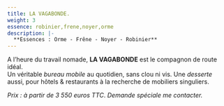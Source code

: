```yaml
---
title: LA VAGABONDE.
weight: 3
essence: robinier,frene,noyer,orme
description: |-
  **Essences : Orme - Frêne - Noyer - Robinier**
---
```


A l’heure du travail nomade, **LA VAGABONDE** est le compagnon de route idéal.
<br/> Un véritable *bureau mobile* au quotidien, sans clou ni vis. 
Une *desserte* aussi, pour hôtels & restaurants à la recherche de mobiliers singuliers.

*Prix : à partir de 3 550 euros TTC*.
*Demande spéciale me contacter.*

